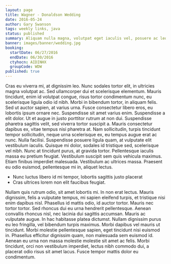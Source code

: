 ```yaml
---
layout: page
title: Wagner - Donaldson Wedding
date: 2016-05-24
author: Gary Swanson
tags: weekly links, java
status: published
summary: Aliquam nulla magna, volutpat eget iaculis vel, posuere ac leo.
banner: images/banner/wedding.jpg
booking:
  startDate: 06/27/2016
  endDate: 06/30/2016
  ctyhocn: AIDINHX
  groupCode: WDW
published: true
---
```

Cras eu viverra mi, at dignissim leo. Nunc sodales tortor elit, in ultricies magna volutpat ac. Sed ullamcorper dui et scelerisque elementum. Mauris tincidunt, enim id volutpat congue, risus tortor condimentum nunc, eu scelerisque ligula odio id nibh. Morbi in bibendum tortor, in aliquam felis. Sed ut auctor sapien, at varius urna. Fusce consectetur libero eros, eu lobortis ipsum ornare nec. Suspendisse sit amet varius enim. Suspendisse a elit dolor. Ut et augue in justo porttitor rutrum at non dui. Suspendisse pharetra sagittis velit, sed viverra tortor suscipit a. Mauris consectetur dapibus ex, vitae tempus nisi pharetra at. Nam sollicitudin, turpis tincidunt tempor sollicitudin, neque urna scelerisque ex, eu tempus augue erat ac nunc.
Nulla facilisi. Suspendisse posuere ligula quam, at vulputate elit vestibulum iaculis. Quisque mi dolor, sodales id tristique sed, scelerisque vel nibh. Nunc at tincidunt purus, at gravida tortor. Pellentesque iaculis massa eu pretium feugiat. Vestibulum suscipit sem quis vehicula maximus. Etiam finibus imperdiet malesuada. Vestibulum ac ultrices massa. Praesent eu odio euismod, pellentesque mi in, aliquet lectus.

* Nunc luctus libero id mi tempor, lobortis sagittis justo placerat
* Cras ultrices lorem non elit faucibus feugiat.

Nullam quis rutrum odio, sit amet lobortis mi. In non erat lectus. Mauris dignissim, felis a vulputate tempus, mi sapien eleifend turpis, et tristique nisi enim dapibus nisl. Phasellus id mattis odio, id auctor tortor. Mauris nec tortor tortor. Sed rhoncus dui eu urna hendrerit pellentesque. Aenean convallis rhoncus nisl, nec lacinia dui sagittis accumsan. Mauris ac vulputate augue. In hac habitasse platea dictumst. Nullam dignissim purus eu leo fringilla, vel bibendum turpis maximus. Morbi dapibus vel mauris ut tincidunt. Morbi molestie pellentesque sapien, eget tincidunt nisi euismod in. Phasellus efficitur dignissim quam, non malesuada sem euismod id. Aenean eu urna non massa molestie molestie sit amet ac felis. Morbi tincidunt, orci non vestibulum imperdiet, lectus nibh commodo dui, a placerat odio risus sit amet lacus. Fusce tempor mattis dolor eu condimentum.

